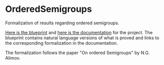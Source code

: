 # OrderedSemigroups

Formalization of results regarding ordered semigroups.

[Here is the blueprint](https://ericluap.github.io/OrderedSemigroups/blueprint/) and [here is the documentation](https://ericluap.github.io/OrderedSemigroups/docs/) for the project.
The blueprint contains natural language versions of what is proved and links to the corresponding formalization in the documentation.

The formalization follows the paper "On ordered Semigroups" by N.G. Alimov.


